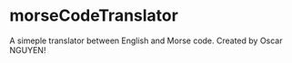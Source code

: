 # morseCodeTranslator
 A simeple translator between English and Morse code. Created by Oscar NGUYEN!
